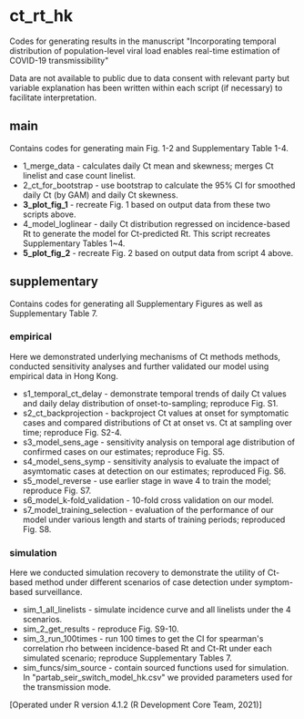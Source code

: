 # ct_rt_hk
 
Codes for generating results in the manuscript "Incorporating temporal distribution of population-level viral load enables real-time estimation of COVID-19 transmissibility"

Data are not available to public due to data consent with relevant party but variable explanation has been written within each script (if necessary) to facilitate interpretation.

## main
Contains codes for generating main Fig. 1-2 and Supplementary Table 1-4.

* 1_merge_data - calculates daily Ct mean and skewness; merges Ct linelist and case count linelist. 
* 2_ct_for_bootstrap - use bootstrap to calculate the 95% CI for smoothed daily Ct (by GAM) and daily Ct skewness. 
* **3_plot_fig_1** - recreate Fig. 1 based on output data from these two scripts above. 
* 4_model_loglinear - daily Ct distribution regressed on incidence-based Rt to generate the model for Ct-predicted Rt. This script recreates Supplementary Tables 1~4. 
* **5_plot_fig_2** - recreate Fig. 2 based on output data from script 4 above. 

## supplementary
Contains codes for generating all Supplementary Figures as well as Supplementary Table 7.

### empirical
Here we demonstrated underlying mechanisms of Ct methods methods, conducted sensitivity analyses and further validated our model using empirical data in Hong Kong.
* s1_temporal_ct_delay - demonstrate temporal trends of daily Ct values and daily delay distribution of onset-to-sampling; reproduce Fig. S1.
* s2_ct_backprojection - backproject Ct values at onset for symptomatic cases and compared distributions of Ct at onset vs. Ct at sampling over time; reproduce Fig. S2-4.
* s3_model_sens_age - sensitivity analysis on temporal age distribution of confirmed cases on our estimates; reproduce Fig. S5.
* s4_model_sens_symp - sensitivity analysis to evaluate the impact of asymtomatic cases at detection on our estimates; reproduced Fig. S6.
* s5_model_reverse - use earlier stage in wave 4 to train the model; reproduce Fig. S7.
* s6_model_k-fold_validation - 10-fold cross validation on our model.
* s7_model_training_selection - evaluation of the performance of our model under various length and starts of training periods; reproduced Fig. S8.

### simulation
Here we conducted simulation recovery to demonstrate the utility of Ct-based method under different scenarios of case detection under symptom-based surveillance.
* sim_1_all_linelists - simulate incidence curve and all linelists under the 4 scenarios.
* sim_2_get_results - reproduce Fig. S9-10.
* sim_3_run_100times - run 100 times to get the CI for spearman's correlation rho between incidence-based Rt and Ct-Rt under each simulated scenario; reproduce Supplementary Tables 7.
* sim_funcs/sim_source - contain sourced functions used for simulation.   
In "partab_seir_switch_model_hk.csv" we provided parameters used for the transmission mode.


[Operated under R version 4.1.2 (R Development Core Team, 2021)]
